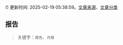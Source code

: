 :alarm_clock: 更新时间: 2025-02-19 05:38:59。[文章来源](/README.md)、[文章分类](/TAGS.md)

## 报告


> 关键字：`报告`、`月报`



